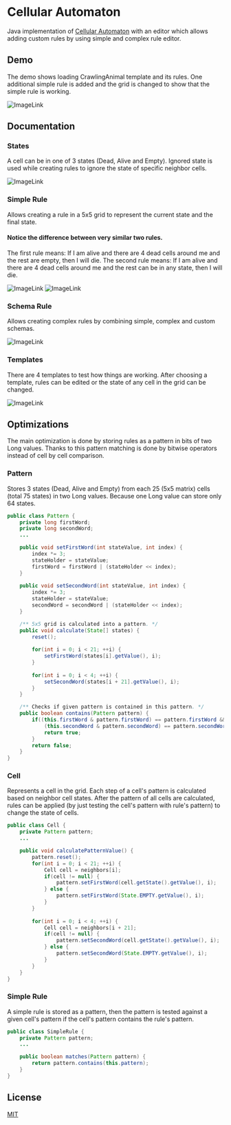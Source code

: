 # Cellular Automaton

Java implementation of [Cellular Automaton](https://en.wikipedia.org/wiki/Cellular_automaton) with an editor which allows adding custom rules by using simple and complex rule editor.


## Demo
The demo shows loading CrawlingAnimal template and its rules.
One additional simple rule is added and the grid is changed to show that the simple rule is working.

![ImageLink](./images/animation.gif)


## Documentation

### States
A cell can be in one of 3 states (Dead, Alive and Empty). Ignored state is used while creating rules to ignore the state of specific neighbor cells.

![ImageLink](./images/edit_states.png)


### Simple Rule
Allows creating a rule in a 5x5 grid to represent the current state and the final state.

#### Notice the difference between very similar two rules.
The first rule means: If I am alive and there are 4 dead cells around me and the rest are empty, then I will die.
The second rule means: If I am alive and there are 4 dead cells around me and the rest can be in any state, then I will die.

![ImageLink](./images/simple_rule_01.png)  ![ImageLink](./images/simple_rule_02.png)

### Schema Rule
Allows creating complex rules by combining simple, complex and custom schemas.

![ImageLink](./images/schema_rule.png) 

### Templates
There are 4 templates to test how things are working. After choosing a template, rules can be edited or the state of any cell in the grid can be changed.

![ImageLink](./images/templates.png)

## Optimizations

The main optimization is done by storing rules as a pattern in bits of two Long values. Thanks to this pattern matching is done by bitwise operators instead of cell by cell comparison.

### Pattern
Stores 3 states (Dead, Alive and Empty) from each 25 (5x5 matrix) cells (total 75 states) in two Long values. Because one Long value can store only 64 states.

```java
public class Pattern {
    private long firstWord;
    private long secondWord;
    ...

    public void setFirstWord(int stateValue, int index) {
        index *= 3;
        stateHolder = stateValue;
        firstWord = firstWord | (stateHolder << index);
    }
        
    public void setSecondWord(int stateValue, int index) {
        index *= 3;
        stateHolder = stateValue;
        secondWord = secondWord | (stateHolder << index);
    }

    /** 5x5 grid is calculated into a pattern. */
	public void calculate(State[] states) {
		reset();
		
		for(int i = 0; i < 21; ++i) {
			setFirstWord(states[i].getValue(), i);
		}
		
		for(int i = 0; i < 4; ++i) {
			setSecondWord(states[i + 21].getValue(), i);
		}
	}

    /** Checks if given pattern is contained in this pattern. */
    public boolean contains(Pattern pattern) {
        if((this.firstWord & pattern.firstWord) == pattern.firstWord &&
            (this.secondWord & pattern.secondWord) == pattern.secondWord) {
            return true;
        }
        return false;
    }
}
```

### Cell
Represents a cell in the grid. Each step of a cell's pattern is calculated based on neighbor cell states.
After the pattern of all cells are calculated, rules can be applied (by just testing the cell's pattern with rule's pattern) to change the state of cells.

```java
public class Cell {
    private Pattern pattern;
    ...

    public void calculatePatternValue() {
		pattern.reset();
		for(int i = 0; i < 21; ++i) {
			Cell cell = neighbors[i];
			if(cell != null) {
				pattern.setFirstWord(cell.getState().getValue(), i);
			} else {
				pattern.setFirstWord(State.EMPTY.getValue(), i);
			}
		}
		
		for(int i = 0; i < 4; ++i) {
			Cell cell = neighbors[i + 21];
			if(cell != null) {
				pattern.setSecondWord(cell.getState().getValue(), i);
			} else {
				pattern.setSecondWord(State.EMPTY.getValue(), i);
			}
		}
	}
}
```

### Simple Rule
A simple rule is stored as a pattern, then the pattern is tested against a given cell's pattern if the cell's pattern contains the rule's pattern.
```java
public class SimpleRule {
    private Pattern pattern;
    ...

    public boolean matches(Pattern pattern) {
		return pattern.contains(this.pattern);
	}
}
```

## License

[MIT](https://choosealicense.com/licenses/mit/)